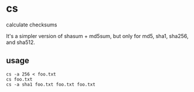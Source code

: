 # cs

calculate checksums

It's a simpler version of shasum + md5sum, but only for md5, sha1, sha256, and
sha512.

## usage

    cs -a 256 < foo.txt
    cs foo.txt
    cs -a sha1 foo.txt foo.txt foo.txt
